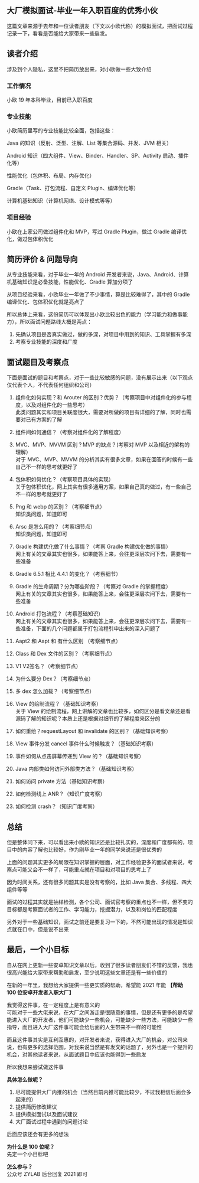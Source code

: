 ## 大厂模拟面试-毕业一年入职百度的优秀小伙
这篇文章来源于去年和一位读者朋友（下文以小欧代称）的模拟面试，把面试过程记录一下，看看是否能给大家带来一些启发。    

## 读者介绍
涉及到个人隐私，这里不把简历放出来，对小欧做一些大致介绍   

### 工作情况
小欧 19 年本科毕业，目前已入职百度   

### 专业技能
小欧简历里写的专业技能比较全面，包括这些：   

Java 的知识（反射、泛型、注解、List 等集合源码、并发、JVM 相关）     

Android 知识（四大组件、View、Binder、Handler、SP、Activity 启动、插件化等）    

性能优化（包体积、布局、内存优化）    

Gradle（Task、打包流程、自定义 Plugin、编译优化等）   

计算机基础知识（计算机网络、设计模式等等）

### 项目经验
小欧在上家公司做过组件化和 MVP，写过 Gradle Plugin，做过 Gradle 编译优化，做过包体积优化        

## 简历评价 & 问题导向
从专业技能来看，对于毕业一年的 Android 开发者来说，Java、Android、计算机基础知识是必备技能，性能优化、Gradle 算加分项了      

从项目经验来看，小欧毕业一年做了不少事情，算是比较难得了，其中的 Gradle 编译优化、包体积优化就是亮点了        

所以总体上来看，这份简历可以体现出小欧比较出色的能力（学习能力和做事能力），所以面试问题路线大概是两点：

1. 先确认项目是否真实做过，做的多深，对项目中用到的知识、工具掌握有多深     
2. 考察专业技能的深度和广度     

## 面试题目及考察点
下面是面试的题目和考察点，对于一些比较敏感的问题，没有展示出来（以下观点仅代表个人，不代表任何组织和公司）

1. 组件化如何实现？和 Arouter 的区别？优势？（考察项目中对组件化的参与程度，以及对组件化的一些思考）    
此类问题其实和项目关联度很大，需要对所做的项目有详细的了解，同时也需要对已有方案的了解      

2. 组件间如何通信？（考察对组件化的了解程度）   

3. MVC、MVP、MVVM 区别？MVP 的缺点？(考察对 MVP 以及相近的架构的理解）     
对于 MVC、MVP、MVVM 的分析其实有很多文章，如果在回答的时候有一些自己不一样的思考就更好了
 
4. 包体积如何优化？（考察项目具体的实现）   
关于包体积优化，网上其实有很多通用方案，如果自己真的做过，有一些自己不一样的思考就更好了   

5. Png 和 webp 的区别？（考察细节点）    
知识类问题，知道即可

6. Arsc 是怎么用的？（考察细节点）    
知识类问题，知道即可

7. Gradle 构建优化做了什么事情？（考察 Gradle 构建优化做的事情）    
网上有关的文章其实也很多，如果能答上来，会往更深层次问下去，需要有一些准备

8. Gradle 6.5.1 相比 4.4.1 的变化？（考察细节）    

9. Gradle 的生命周期？分为哪些阶段？（考察对 Gradle 的掌握程度）    
网上有关的文章其实也很多，如果能答上来，会往更深层次问下去，需要有一些准备

10. Android 打包流程？（考察基础知识）   
网上有关的文章其实也很多，如果能答上来，会往更深层次问下去，需要有一些准备，下面的几个问题都属于打包流程引申出来的深入问题了      

11. Aapt2 和 Aapt 和 有什么区别 （考察细节点）    

12. Class 和 Dex 文件的区别？（考察细节点）     

13. V1 V2签名？（考察细节点）    

14. 为什么要分 Dex？（考察细节点）    

15. 多 dex 怎么加载？（考察细节点）     

16. View 的绘制流程？（基础知识考察）     
关于 View 的绘制流程，网上讲解的文章也比较多，如何区分是看文章还是看源码了解的知识呢？本质上还是根据对细节的了解程度来区分的   

17. 如何重绘？requestLayout 和 invalidate 的区别？（基础知识考察）     

18. View 事件分发 cancel 事件什么时候触发？（基础知识考察）    

19. 事件如何从点击屏幕传递到 View 的？（基础知识考察）   

20. Java 内部类如何访问外部类方法？（基础知识考察）     
 
21. 如何访问 private 方法（基础知识考察）   

22. 如何检测线上 ANR？（知识广度考察）   

23. 如何检测 crash？（知识广度考察）    

## 总结
但是整体问下来，可以看出来小欧的知识还是比较扎实的，深度和广度都有的，项目中的内容了解也比较好，作为刚毕业一年的同学来说还是很优秀的     

上面的问题其实更多的局限在知识掌握的层面，对工作经验更多的面试者来说，考察点可能又会不一样了，可能重点就在项目和对项目的思考上了          

因为时间关系，还有很多问题其实是没有考察的，比如 Java 集合、多线程、四大组件等等      

面试的过程其实就是抽样检测，各个公司、面试官考察的重点也不一样，但不变的目标都是考察面试者的工作、学习能力，挖掘潜力，以及和岗位的匹配程度         

另外对于一些基础知识，面试之前还是要复习一下的，不然可能出现的情况是知识点就在口中，但是说不出来    


## 最后，一个小目标
自从在网上更新一些安卓知识文章以后，收到了很多读者朋友们不错的反馈，我也很高兴能给大家带来帮助和启发，至少说明这些文章还是有一些价值的        

在新的一年里，我想给大家提供一些更实质的帮助，希望能 2021 年能 **【帮助 100 位安卓开发者入职大厂】**    

我觉得这件事，在一定程度上是有意义的       
可能对于一些大佬来说，在大厂之间游走是很随意的事情，但是还有更多的是希望能进入大厂的开发者，他们可能缺少一些机会，可能缺少一些方法，可能缺少一些指导，而且进入大厂这件事可能会给后面的人生带来不一样的可能性   

而且这件事其实是互利互惠的，对开发者来说，获得进入大厂的机会，对公司来说，也有更多的选择范围，对我来说当然是有发文的话题了，另外也是一个提升的机会，对其他读者来说，从面试题目中应该也能得到一些启发    

所以我想来尝试做这件事    

**具体怎么做呢？**    

1. 尽可能提供大厂内推的机会（当然目前内推可能比较少，不过我相信后面会多起来的）    
2. 提供简历修改建议    
3. 提供模拟面试以及面试建议   
4. 大厂面试过程中遇到的问题讨论   

后面应该还会有更多的想法     

**为什么是 100 位呢？**     
先定一个小目标吧     

**怎么参与？**     
公众号 ZYLAB 后台回复 2021 即可

